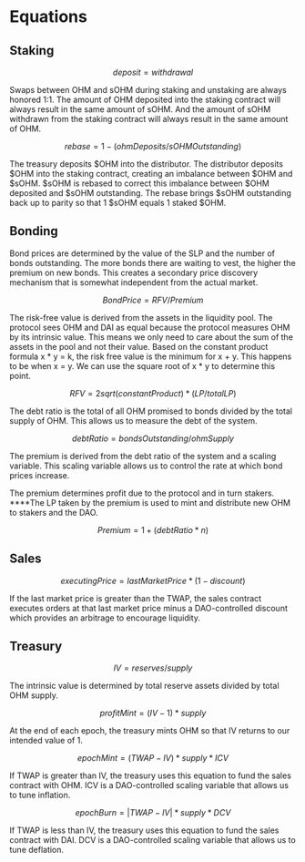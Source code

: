 # Equations

## Staking

$$
deposit = withdrawal
$$

Swaps between OHM and sOHM during staking and unstaking are always honored
1:1. The amount of OHM deposited into the staking contract will always result
in the same amount of sOHM. And the amount of sOHM withdrawn from the staking
contract will always result in the same amount of OHM.

$$
rebase = 1 - ( ohmDeposits / sOHMOutstanding )
$$

The treasury deposits $OHM into the distributor. The distributor deposits $OHM
into the staking contract, creating an imbalance between $OHM and $sOHM. $sOHM
is rebased to correct this imbalance between $OHM deposited and $sOHM
outstanding. The rebase brings $sOHM outstanding back up to parity so that 1
$sOHM equals 1 staked $OHM.

## Bonding

Bond prices are determined by the value of the SLP and the number of bonds outstanding. The more bonds there are waiting to vest, the higher the premium on new bonds. This creates a secondary price discovery mechanism that is somewhat independent from the actual market.

$$
Bond Price = RFV / Premium
$$

The risk-free value is derived from the assets in the liquidity pool. The protocol sees OHM and DAI as equal because the protocol measures OHM by its intrinsic value. This means we only need to care about the sum of the assets in the pool and not their value. Based on the constant product formula x \* y = k, the risk free value is the minimum for x + y. This happens to be when x = y. We can use the square root of x \* y to determine this point.

$$
RFV=2sqrt(constantProduct) *(LP/totalLP)
$$

The debt ratio is the total of all OHM promised to bonds divided by the total supply of OHM. This allows us to measure the debt of the system.

$$
debt Ratio = bondsOutstanding/ohmSupply
$$

The premium is derived from the debt ratio of the system and a scaling variable. This scaling variable allows us to control the rate at which bond prices increase.

The premium determines profit due to the protocol and in turn stakers. \*\*\*\*The LP taken by the premium is used to mint and distribute new OHM to stakers and the DAO.

$$
Premium = 1 + (debt Ratio * n)
$$

## Sales

$$
executingPrice=lastMarketPrice*(1-discount)
$$

If the last market price is greater than the TWAP, the sales contract executes orders at that last market price minus a DAO-controlled discount which provides an arbitrage to encourage liquidity.

## Treasury

$$
IV = reserves/supply
$$

The intrinsic value is determined by total reserve assets divided by total OHM supply.

$$
profitMint =(IV-1)*supply
$$

At the end of each epoch, the treasury mints OHM so that IV returns to our intended value of 1.

$$
epochMint=(TWAP-IV)*supply*ICV
$$

If TWAP is greater than IV, the treasury uses this equation to fund the sales contract with OHM. ICV is a DAO-controlled scaling variable that allows us to tune inflation.

$$
epochBurn=|TWAP-IV|*supply*DCV
$$

If TWAP is less than IV, the treasury uses this equation to fund the sales contract with DAI. DCV is a DAO-controlled scaling variable that allows us to tune deflation.

